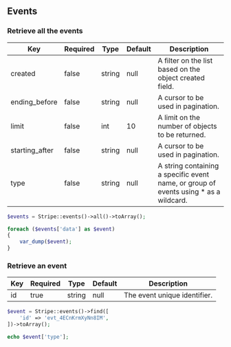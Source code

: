 ## Events

### Retrieve all the events

Key            | Required | Type   | Default | Description
-------------- | -------- | ------ | ------- | ---------------------------------
created        | false    | string | null    | A filter on the list based on the object created field.
ending_before  | false    | string | null    | A cursor to be used in pagination.
limit          | false    | int    | 10      | A limit on the number of objects to be returned.
starting_after | false    | string | null    | A cursor to be used in pagination.
type           | false    | string | null    | A string containing a specific event name, or group of events using * as a wildcard.

```php
$events = Stripe::events()->all()->toArray();

foreach ($events['data'] as $event)
{
	var_dump($event);
}
```

### Retrieve an event

Key | Required | Type   | Default | Description
--- | -------- | ------ | ------- | --------------------------------------------
id  | true     | string | null    | The event unique identifier.

```php
$event = Stripe::events()->find([
	'id' => 'evt_4ECnKrmXyNn8IM',
])->toArray();

echo $event['type'];
```
